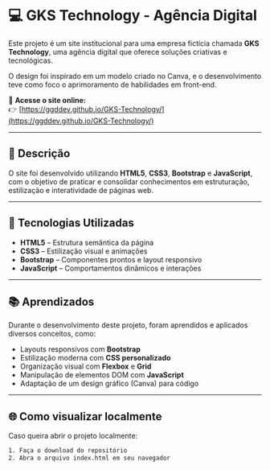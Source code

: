 # 💻 GKS Technology - Agência Digital

Este projeto é um site institucional para uma empresa fictícia chamada **GKS Technology**, uma agência digital que oferece soluções criativas e tecnológicas.

O design foi inspirado em um modelo criado no Canva, e o desenvolvimento teve como foco o aprimoramento de habilidades em front-end.

🔗 **Acesse o site online:**  
👉 [https://ggddev.github.io/GKS-Technology/](https://ggddev.github.io/GKS-Technology/)

---

## 📌 Descrição

O site foi desenvolvido utilizando **HTML5**, **CSS3**, **Bootstrap** e **JavaScript**, com o objetivo de praticar e consolidar conhecimentos em estruturação, estilização e interatividade de páginas web.

---

## 🚀 Tecnologias Utilizadas

- **HTML5** – Estrutura semântica da página  
- **CSS3** – Estilização visual e animações  
- **Bootstrap** – Componentes prontos e layout responsivo  
- **JavaScript** – Comportamentos dinâmicos e interações

---

## 📚 Aprendizados

Durante o desenvolvimento deste projeto, foram aprendidos e aplicados diversos conceitos, como:

- Layouts responsivos com **Bootstrap**
- Estilização moderna com **CSS personalizado**
- Organização visual com **Flexbox** e **Grid**
- Manipulação de elementos DOM com **JavaScript**
- Adaptação de um design gráfico (Canva) para código

---

## 🌐 Como visualizar localmente

Caso queira abrir o projeto localmente:

```bash
1. Faça o download do repositório
2. Abra o arquivo index.html em seu navegador

